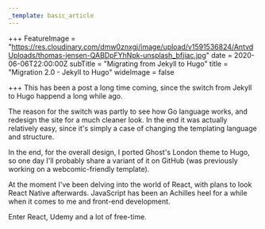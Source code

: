 ```yaml
---
_template: basic_article
---
```




+++
FeatureImage = "https://res.cloudinary.com/dmw0znxgj/image/upload/v1591536824/AntvdUploads/thomas-jensen-QABDpFYhNpk-unsplash_bfjiac.jpg"
date = 2020-06-06T22:00:00Z
subTitle = "Migrating from Jekyll to Hugo"
title = "Migration 2.0 - Jekyll to Hugo"
wideImage = false

+++
This has been a post a long time coming, since the switch from Jekyll to Hugo happend a long while ago.

The reason for the switch was partly to see how Go language works, and redesign the site for a much cleaner look. In the end it was actually relatively easy, since it's simply a case of changing the templating language and structure.

In the end, for the overall design, I ported Ghost's London theme to Hugo, so one day I'll probably share a variant of it on GitHub (was previously working on a webcomic-friendly template).

At the moment I've been delving into the world of React, with plans to look React Native afterwards. JavaScript has been an Achilles heel for a while when it comes to me and front-end development. 

Enter React, Udemy and a lot of free-time.
